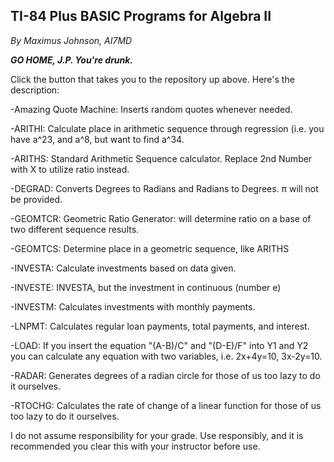 ## TI-84 Plus BASIC Programs for Algebra II ##
_By Maximus Johnson, AI7MD_

**_GO HOME, J.P. You're drunk._**

Click the button that takes you to the repository up above. Here's the description:

-Amazing Quote Machine: Inserts random quotes whenever needed.

-ARITHI: Calculate place in arithmetic sequence through regression (i.e. you have a^23, and a^8, but want to find a^34.

-ARITHS: Standard Arithmetic Sequence calculator. Replace 2nd Number with X to utilize ratio instead.

-DEGRAD: Converts Degrees to Radians and Radians to Degrees. π will not be provided.

-GEOMTCR: Geometric Ratio Generator: will determine ratio on a base of two different sequence results.

-GEOMTCS: Determine place in a geometric sequence, like ARITHS

-INVESTA: Calculate investments based on data given.

-INVESTE: INVESTA, but the investment in continuous (number e)

-INVESTM: Calculates investments with monthly payments.

-LNPMT: Calculates regular loan payments, total payments, and interest.

-LOAD: If you insert the equation "(A-B)/C" and "(D-E)/F" into Y1 and Y2 you can calculate any equation with two variables, i.e. 2x+4y=10, 3x-2y=10.

-RADAR: Generates degrees of a radian circle for those of us too lazy to do it ourselves.

-RTOCHG: Calculates the rate of change of a linear function for those of us too lazy to do it ourselves.

I do not assume responsibility for your grade. Use responsibly, and it is recommended you clear this with your instructor before use.
